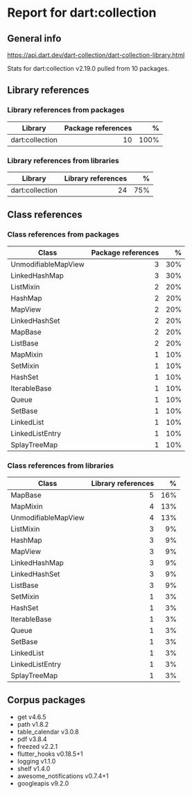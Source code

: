 # Report for dart:collection

## General info

https://api.dart.dev/dart-collection/dart-collection-library.html

Stats for dart:collection v2.19.0 pulled from 10 packages.

## Library references

### Library references from packages

| Library | Package references | % |
| --- | ---: | ---: |
| dart:collection | 10 | 100% |

### Library references from libraries

| Library | Library references | % |
| --- | ---: | ---: |
| dart:collection | 24 | 75% |

## Class references

### Class references from packages

| Class | Package references | % |
| --- | ---: | ---: |
| UnmodifiableMapView | 3 | 30% |
| LinkedHashMap | 3 | 30% |
| ListMixin | 2 | 20% |
| HashMap | 2 | 20% |
| MapView | 2 | 20% |
| LinkedHashSet | 2 | 20% |
| MapBase | 2 | 20% |
| ListBase | 2 | 20% |
| MapMixin | 1 | 10% |
| SetMixin | 1 | 10% |
| HashSet | 1 | 10% |
| IterableBase | 1 | 10% |
| Queue | 1 | 10% |
| SetBase | 1 | 10% |
| LinkedList | 1 | 10% |
| LinkedListEntry | 1 | 10% |
| SplayTreeMap | 1 | 10% |

### Class references from libraries

| Class | Library references | % |
| --- | ---: | ---: |
| MapBase | 5 | 16% |
| MapMixin | 4 | 13% |
| UnmodifiableMapView | 4 | 13% |
| ListMixin | 3 | 9% |
| HashMap | 3 | 9% |
| MapView | 3 | 9% |
| LinkedHashMap | 3 | 9% |
| LinkedHashSet | 3 | 9% |
| ListBase | 3 | 9% |
| SetMixin | 1 | 3% |
| HashSet | 1 | 3% |
| IterableBase | 1 | 3% |
| Queue | 1 | 3% |
| SetBase | 1 | 3% |
| LinkedList | 1 | 3% |
| LinkedListEntry | 1 | 3% |
| SplayTreeMap | 1 | 3% |

## Corpus packages

- get v4.6.5
- path v1.8.2
- table_calendar v3.0.8
- pdf v3.8.4
- freezed v2.2.1
- flutter_hooks v0.18.5+1
- logging v1.1.0
- shelf v1.4.0
- awesome_notifications v0.7.4+1
- googleapis v9.2.0
